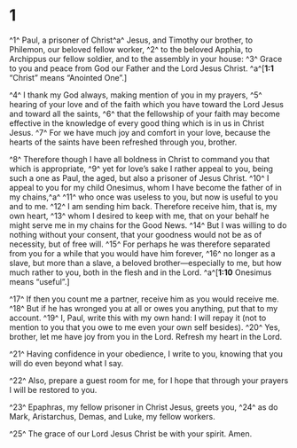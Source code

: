 # 1 
^1^ Paul, a prisoner of Christ^a^ Jesus, and Timothy our brother, to Philemon, our beloved fellow worker, ^2^ to the beloved Apphia, to Archippus our fellow soldier, and to the assembly in your house: ^3^ Grace to you and peace from God our Father and the Lord Jesus Christ. 
^a^[**1:1** “Christ” means “Anointed One”.]

^4^ I thank my God always, making mention of you in my prayers, ^5^ hearing of your love and of the faith which you have toward the Lord Jesus and toward all the saints, ^6^ that the fellowship of your faith may become effective in the knowledge of every good thing which is in us in Christ Jesus. ^7^ For we have much joy and comfort in your love, because the hearts of the saints have been refreshed through you, brother. 

^8^ Therefore though I have all boldness in Christ to command you that which is appropriate, ^9^ yet for love’s sake I rather appeal to you, being such a one as Paul, the aged, but also a prisoner of Jesus Christ. ^10^ I appeal to you for my child Onesimus, whom I have become the father of in my chains,^a^ ^11^ who once was useless to you, but now is useful to you and to me. ^12^ I am sending him back. Therefore receive him, that is, my own heart, ^13^ whom I desired to keep with me, that on your behalf he might serve me in my chains for the Good News. ^14^ But I was willing to do nothing without your consent, that your goodness would not be as of necessity, but of free will. ^15^ For perhaps he was therefore separated from you for a while that you would have him forever, ^16^ no longer as a slave, but more than a slave, a beloved brother—especially to me, but how much rather to you, both in the flesh and in the Lord. 
^a^[**1:10** Onesimus means “useful”.]

^17^ If then you count me a partner, receive him as you would receive me. ^18^ But if he has wronged you at all or owes you anything, put that to my account. ^19^ I, Paul, write this with my own hand: I will repay it (not to mention to you that you owe to me even your own self besides). ^20^ Yes, brother, let me have joy from you in the Lord. Refresh my heart in the Lord. 

^21^ Having confidence in your obedience, I write to you, knowing that you will do even beyond what I say. 

^22^ Also, prepare a guest room for me, for I hope that through your prayers I will be restored to you. 

^23^ Epaphras, my fellow prisoner in Christ Jesus, greets you, ^24^ as do Mark, Aristarchus, Demas, and Luke, my fellow workers. 

^25^ The grace of our Lord Jesus Christ be with your spirit. Amen. 